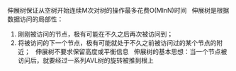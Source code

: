 伸展树保证从空树开始连续M次对树的操作最多花费O(MlnN)时间
 
伸展树是根据数据访问的局部性：
1. 刚刚被访问的节点，极有可能在不久之后再次被访问到；
2. 将被访问的下一个节点，极有可能就处于不久之前被访问过的某个节点的附近；
 
伸展树不要求保留高度或平衡信息
 
伸展树的基本思想：当一个节点被访问后，就要经过一系列AVL树的旋转被推到根上

